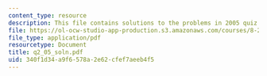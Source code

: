 ```yaml
---
content_type: resource
description: This file contains solutions to the problems in 2005 quiz 2.
file: https://ol-ocw-studio-app-production.s3.amazonaws.com/courses/8-282j-introduction-to-astronomy-spring-2006/340f1d34a9f6578a2e62cfef7aeeb4f5_q2_05_soln.pdf
file_type: application/pdf
resourcetype: Document
title: q2_05_soln.pdf
uid: 340f1d34-a9f6-578a-2e62-cfef7aeeb4f5
---
```

